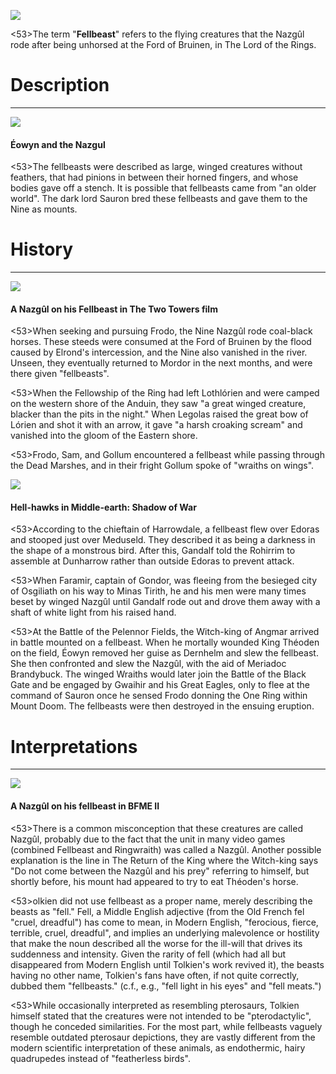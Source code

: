 ![](fellbeast/1.jpg)

<53>The term "**Fellbeast**" refers to the flying creatures that the Nazgûl rode after being unhorsed at the Ford of Bruinen, in The Lord of the Rings.

# Description

---

![](fellbeast/2.jpg)

#### Éowyn and the Nazgul

<53>The fellbeasts were described as large, winged creatures without feathers, that had pinions in between their horned fingers, and whose bodies gave off a stench. It is possible that fellbeasts came from "an older world". The dark lord Sauron bred these fellbeasts and gave them to the Nine as mounts.

# History
---

![](fellbeast/3.jpg)

#### A Nazgûl on his Fellbeast in The Two Towers film

<53>When seeking and pursuing Frodo, the Nine Nazgûl rode coal-black horses. These steeds were consumed at the Ford of Bruinen by the flood caused by Elrond's intercession, and the Nine also vanished in the river. Unseen, they eventually returned to Mordor in the next months, and were there given "fellbeasts".

<53>When the Fellowship of the Ring had left Lothlórien and were camped on the western shore of the Anduin, they saw "a great winged creature, blacker than the pits in the night." When Legolas raised the great bow of Lórien and shot it with an arrow, it gave "a harsh croaking scream" and vanished into the gloom of the Eastern shore.

<53>Frodo, Sam, and Gollum encountered a fellbeast while passing through the Dead Marshes, and in their fright Gollum spoke of "wraiths on wings".

![](fellbeast/4.jpg)

#### Hell-hawks in Middle-earth: Shadow of War

<53>According to the chieftain of Harrowdale, a fellbeast flew over Edoras and stooped just over Meduseld. They described it as being a darkness in the shape of a monstrous bird. After this, Gandalf told the Rohirrim to assemble at Dunharrow rather than outside Edoras to prevent attack.

<53>When Faramir, captain of Gondor, was fleeing from the besieged city of Osgiliath on his way to Minas Tirith, he and his men were many times beset by winged Nazgûl until Gandalf rode out and drove them away with a shaft of white light from his raised hand.

<53>At the Battle of the Pelennor Fields, the Witch-king of Angmar arrived in battle mounted on a fellbeast. When he mortally wounded King Théoden on the field, Éowyn removed her guise as Dernhelm and slew the fellbeast. She then confronted and slew the Nazgûl, with the aid of Meriadoc Brandybuck. The winged Wraiths would later join the Battle of the Black Gate and be engaged by Gwaihir and his Great Eagles, only to flee at the command of Sauron once he sensed Frodo donning the One Ring within Mount Doom. The fellbeasts were then destroyed in the ensuing eruption.

# Interpretations

---

![](fellbeast/5.jpg)

#### A Nazgûl on his fellbeast in BFME II

<53>There is a common misconception that these creatures are called Nazgûl, probably due to the fact that the unit in many video games (combined Fellbeast and Ringwraith) was called a Nazgûl. Another possible explanation is the line in The Return of the King where the Witch-king says "Do not come between the Nazgûl and his prey" referring to himself, but shortly before, his mount had appeared to try to eat Théoden's horse.

<53>olkien did not use fellbeast as a proper name, merely describing the beasts as "fell." Fell, a Middle English adjective (from the Old French fel "cruel, dreadful") has come to mean, in Modern English, "ferocious, fierce, terrible, cruel, dreadful", and implies an underlying malevolence or hostility that make the noun described all the worse for the ill-will that drives its suddenness and intensity. Given the rarity of fell (which had all but disappeared from Modern English until Tolkien's work revived it), the beasts having no other name, Tolkien's fans have often, if not quite correctly, dubbed them "fellbeasts." (c.f., e.g., "fell light in his eyes" and "fell meats.")

<53>While occasionally interpreted as resembling pterosaurs, Tolkien himself stated that the creatures were not intended to be "pterodactylic", though he conceded similarities. For the most part, while fellbeasts vaguely resemble outdated pterosaur depictions, they are vastly different from the modern scientific interpretation of these animals, as endothermic, hairy quadrupedes instead of "featherless birds".
